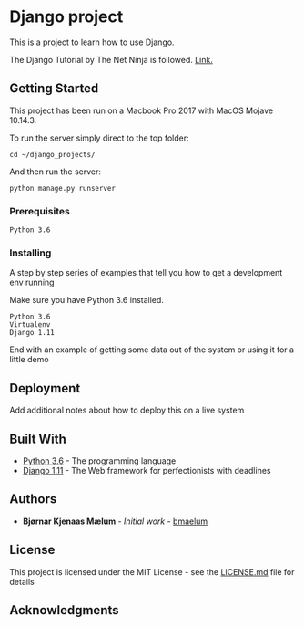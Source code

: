 # Django project

This is a project to learn how to use Django.

The Django Tutorial by The Net Ninja is followed. [Link.](https://www.youtube.com/playlist?list=PL4cUxeGkcC9ib4HsrXEYpQnTOTZE1x0uc)

## Getting Started
This project has been run on a Macbook Pro 2017 with MacOS Mojave 10.14.3.

To run the server simply direct to the top folder:
```
cd ~/django_projects/
```

And then run the server:
```
python manage.py runserver
```

### Prerequisites

```
Python 3.6
```

### Installing

A step by step series of examples that tell you how to get a development env running

Make sure you have Python 3.6 installed.

```
Python 3.6
Virtualenv
Django 1.11
```

End with an example of getting some data out of the system or using it for a little demo

## Deployment

Add additional notes about how to deploy this on a live system

## Built With

* [Python 3.6](https://www.python.org/) - The programming language
* [Django 1.11](https://www.djangoproject.com/) - The Web framework for perfectionists with deadlines

## Authors

* **Bjørnar Kjenaas Mælum** - *Initial work* - [bmaelum](https://github.com/bmaelum)

## License

This project is licensed under the MIT License - see the [LICENSE.md](LICENSE.md) file for details

## Acknowledgments
